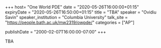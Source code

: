 +++
  host= "One World PDE"
  date = "2020-05-26T16:00:00+01:15"
  expiryDate = "2020-05-26T16:50:00+01:15"
  title = "TBA"
  speaker = "Ovidiu Savin"
  speaker_institution = "Columbia University"
  talk_site = "https://people.bath.ac.uk/mw2319/owpde/"
  categories = ["AP"]

  publishDate = "2000-02-07T16:00:00-07:00"
+++

TBA